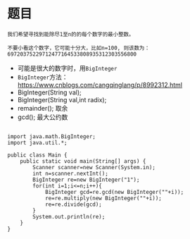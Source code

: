 # 题目
```
我们希望寻找到能除尽1至n的的每个数字的最小整数。

不要小看这个数字，它可能十分大，比如n=100, 则该数为：
69720375229712477164533808935312303556800
```
* 可能是很大的数字时，用`BigInteger`
* `BigInteger`方法：
https://www.cnblogs.com/cangqinglang/p/8992312.html
* BigInteger(String val);
* BigInteger(String val,int radix);
* remainder(); 取余
* gcd(); 最大公约数

```

import java.math.BigInteger;
import java.util.*;

public class Main {
    public static void main(String[] args) {
        Scanner scanner=new Scanner(System.in);
        int n=scanner.nextInt();
        BigInteger re=new BigInteger("1");
        for(int i=1;i<=n;i++){
            BigInteger gcd=re.gcd(new BigInteger(""+i));
            re=re.multiply(new BigInteger(""+i));
            re=re.divide(gcd);
        }
        System.out.println(re);
    }
}
```